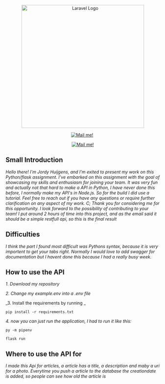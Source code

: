 <p align="center"><a href="https://laravel.com" target="_blank"><img src="https://img-c.udemycdn.com/course/750x422/3526008_d891_5.jpg" width="400" alt="Laravel Logo"></a></p>
<p align="center">
<a href="https://www.linkedin.com/in/jordy-huijgens-319406250/"><img src="https://img.shields.io/badge/LinkedIn-blue" alt="Mail me!"></a>
<a><img src="https://komarev.com/ghpvc/?username=certifiedbadb&style=flat-square&color=blue" alt=""/></p></a>
    
</p>
<p align="center">
<a href="mailto:jordy.huijgens@outlook.com"><img src="https://img.shields.io/badge/Gmail-D14836?style=for-the-badge&logo=gmail&logoColor=white" alt="Mail me!"></a>
</p>

## Small Introduction
_Hello there! I'm Jordy Huijgens, and I'm exited to present my work on this Python/flask assignment. I've embarked on this assignment with the goal of showcasing my skills and enthusiasm for joining your team. It was very fun 
and actually not that hard to make a API in Python, I have never done this before, I normally make my API's in Node.js. So for the build I did use a tutorial.
Feel free to reach out if you have any questions or require further clarification on any aspect of my work. C;
Thank you for considering me for this opportunity. I look forward to the possibility of contributing to your team!
I put around 2 hours of time into this project, and as the email said it should be a simple restfull api, so this is the final result_

## Difficulties

_I think the part I found most difficult was Pythons syntax, because it is very importent to get your tabs right.
Normally I would love to add swagger for documentation but I havent done this because I had a really busy week._

## How to use the API

_1. Download my repository_

_2. Change my example.env into a .env file_

_3. Install the requirements by running _
``` 
pip install -r requirements.txt
```
_4. now you can just run the application, I had to run it like this:_
``` 
py -m pipenv 
```
``` 
flask run
``` 
## Where to use the API for
_I made this Api for articles, a article has a title, a description and maby a uri for a photo.
Everytime you push a article to the database the creationdate is added, so people can see how old the article is_
